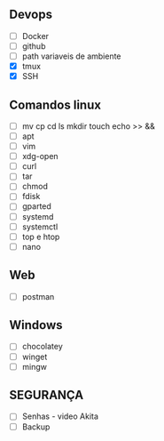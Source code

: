 ## Devops
- [ ]  Docker
- [ ]  github
- [ ]  path variaveis de ambiente
- [x]  tmux
- [x]  SSH

## Comandos linux
- [ ]  mv cp cd ls mkdir touch echo >> &&
- [ ]  apt
- [ ]  vim
- [ ]  xdg-open
- [ ]  curl
- [ ]  tar
- [ ]  chmod
- [ ]  fdisk
- [ ]  gparted
- [ ]  systemd
- [ ]  systemctl
- [ ]  top e htop
- [ ]  nano

## Web
- [ ]  postman

## Windows
- [ ]  chocolatey
- [ ]  winget
- [ ]  mingw

## SEGURANÇA
- [ ]  Senhas - video Akita
- [ ]  Backup
